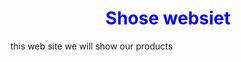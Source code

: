 <h1 style="color: blue; text-align: center;">Shose websiet </h1>
<p>this web site we will show our products</p>
